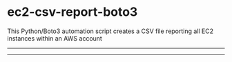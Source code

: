 # ec2-csv-report-boto3
This Python/Boto3 automation script creates a CSV file reporting all EC2 instances within an AWS account

***

---



